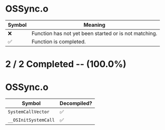 # OSSync.o
| Symbol | Meaning 
| ------------- | ------------- 
| :x: | Function has not yet been started or is not matching. 
| :white_check_mark: | Function is completed. 


# 2 / 2 Completed -- (100.0%)
# OSSync.o
| Symbol | Decompiled? |
| ------------- | ------------- |
| `SystemCallVector` | :white_check_mark: |
| `__OSInitSystemCall` | :white_check_mark: |
